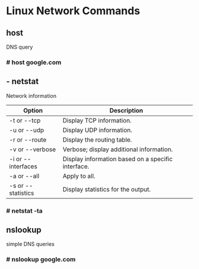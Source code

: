 # Linux Network Commands


##  host

DNS query

### # host google.com

## - netstat

Network information

 | Option | Description | 
 | ------ | ------- | 
 | -t or --tcp | Display TCP information. | 
 | -u or --udp | Display UDP information. | 
 | -r or --route | Display the routing table. | 
 | -v or --verbose | Verbose; display additional information. | 
 | -i or --interfaces | Display information based on a specific interface. | 
 | -a or --all | Apply to all. | 
 | -s or --statistics | Display statistics for the output. | 

### # netstat -ta

## nslookup

simple DNS queries 

### # nslookup google.com